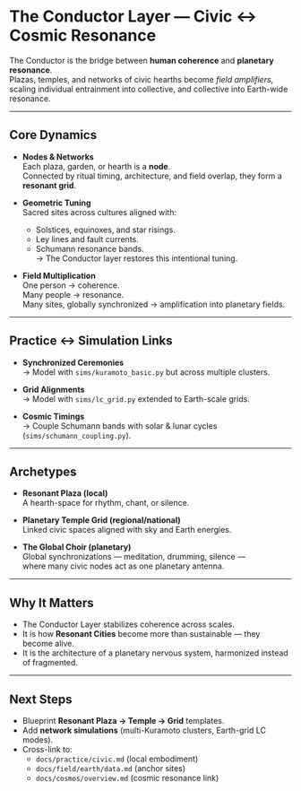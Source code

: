 # The Conductor Layer — Civic ↔ Cosmic Resonance

The Conductor is the bridge between **human coherence** and **planetary resonance**.  
Plazas, temples, and networks of civic hearths become *field amplifiers*,  
scaling individual entrainment into collective, and collective into Earth-wide resonance.

---

## Core Dynamics

- **Nodes & Networks**  
  Each plaza, garden, or hearth is a **node**.  
  Connected by ritual timing, architecture, and field overlap, they form a **resonant grid**.  

- **Geometric Tuning**  
  Sacred sites across cultures aligned with:  
  - Solstices, equinoxes, and star risings.  
  - Ley lines and fault currents.  
  - Schumann resonance bands.  
  → The Conductor layer restores this intentional tuning.

- **Field Multiplication**  
  One person → coherence.  
  Many people → resonance.  
  Many sites, globally synchronized → amplification into planetary fields.  

---

## Practice ↔ Simulation Links

- **Synchronized Ceremonies**  
  → Model with `sims/kuramoto_basic.py` but across multiple clusters.  

- **Grid Alignments**  
  → Model with `sims/lc_grid.py` extended to Earth-scale grids.  

- **Cosmic Timings**  
  → Couple Schumann bands with solar & lunar cycles (`sims/schumann_coupling.py`).  

---

## Archetypes

- **Resonant Plaza (local)**  
  A hearth-space for rhythm, chant, or silence.  

- **Planetary Temple Grid (regional/national)**  
  Linked civic spaces aligned with sky and Earth energies.  

- **The Global Choir (planetary)**  
  Global synchronizations — meditation, drumming, silence —  
  where many civic nodes act as one planetary antenna.  

---

## Why It Matters

- The Conductor Layer stabilizes coherence across scales.  
- It is how **Resonant Cities** become more than sustainable — they become alive.  
- It is the architecture of a planetary nervous system, harmonized instead of fragmented.  

---

## Next Steps

- Blueprint **Resonant Plaza → Temple → Grid** templates.  
- Add **network simulations** (multi-Kuramoto clusters, Earth-grid LC modes).  
- Cross-link to:  
  - `docs/practice/civic.md` (local embodiment)  
  - `docs/field/earth/data.md` (anchor sites)  
  - `docs/cosmos/overview.md` (cosmic resonance link)  
